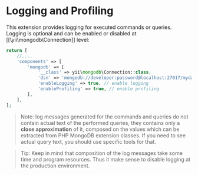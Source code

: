 Logging and Profiling
=====================

This extension provides logging for executed commands or queries.
Logging is optional and can be enabled or disabled at [[\yii\mongodb\Connection]] level:

```php
return [
    //....
    'components' => [
        'mongodb' => [
            '__class' => yii\mongodb\Connection::class,
            'dsn' => 'mongodb://developer:password@localhost:27017/mydatabase',
            'enableLogging' => true, // enable logging
            'enableProfiling' => true, // enable profiling
        ],
    ],
];
```

> Note: log messages generated for the commands and queries do not contain actual
  text of the performed queries, they contains only a **close approximation** of it,
  composed on the values which can be extracted from PHP MongoDB extension classes.
  If you need to see actual query text, you should use specific tools for that.

> Tip: Keep in mind that composition of the log messages take some time and program resources.
  Thus it make sense to disable logging at the production environment.
